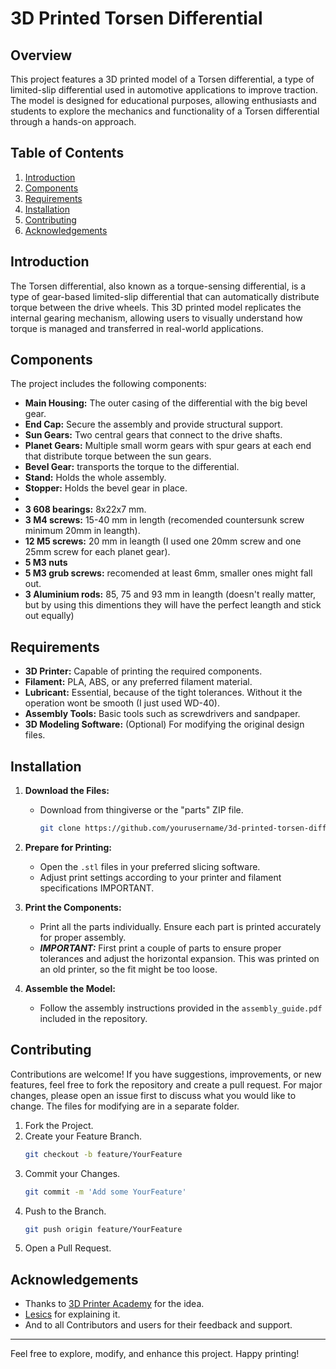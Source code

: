 # 3D Printed Torsen Differential

## Overview

This project features a 3D printed model of a Torsen differential, a type of limited-slip differential used in automotive applications to improve traction. The model is designed for educational purposes, allowing enthusiasts and students to explore the mechanics and functionality of a Torsen differential through a hands-on approach.

## Table of Contents

1. [Introduction](#introduction)
2. [Components](#components)
3. [Requirements](#requirements)
4. [Installation](#installation)
5. [Contributing](#contributing)
6. [Acknowledgements](#acknowledgements)

## Introduction

The Torsen differential, also known as a torque-sensing differential, is a type of gear-based limited-slip differential that can automatically distribute torque between the drive wheels. This 3D printed model replicates the internal gearing mechanism, allowing users to visually understand how torque is managed and transferred in real-world applications.

## Components

The project includes the following components:

- **Main Housing:** The outer casing of the differential with the big bevel gear.
- **End Cap:** Secure the assembly and provide structural support.
- **Sun Gears:** Two central gears that connect to the drive shafts.
- **Planet Gears:** Multiple small worm gears with spur gears at each end that distribute torque between the sun gears.
- **Bevel Gear:** transports the torque to the differential.
- **Stand:** Holds the whole assembly.
- **Stopper:** Holds the bevel gear in place.
-
- **3 608 bearings:** 8x22x7 mm.
- **3 M4 screws:** 15-40 mm in length (recomended countersunk screw minimum 20mm in leangth).
- **12 M5 screws:** 20 mm in leangth (I used one 20mm screw and one 25mm screw for each planet gear).
- **5 M3 nuts**
- **5 M3 grub screws:** recomended at least 6mm, smaller ones might fall out.
- **3 Aluminium rods:** 85, 75 and 93 mm in leangth (doesn't really matter, but by using this dimentions they will have the perfect leangth and stick out equally)

## Requirements

- **3D Printer:** Capable of printing the required components.
- **Filament:** PLA, ABS, or any preferred filament material.
- **Lubricant:** Essential, because of the tight tolerances. Without it the operation wont be smooth (I just used WD-40).
- **Assembly Tools:** Basic tools such as screwdrivers and sandpaper.
- **3D Modeling Software:** (Optional) For modifying the original design files.

## Installation

1. **Download the Files:**
   - Download from thingiverse or the "parts" ZIP file.
     ```sh
     git clone https://github.com/yourusername/3d-printed-torsen-differential.git
     ```

2. **Prepare for Printing:**
   - Open the `.stl` files in your preferred slicing software.
   - Adjust print settings according to your printer and filament specifications IMPORTANT.

3. **Print the Components:**
   - Print all the parts individually. Ensure each part is printed accurately for proper assembly.
   - ***IMPORTANT:*** First print a couple of parts to ensure proper tolerances and adjust the horizontal expansion.
     This was printed on an old printer, so the fit might be too loose.

4. **Assemble the Model:**
   - Follow the assembly instructions provided in the `assembly_guide.pdf` included in the repository.

## Contributing

Contributions are welcome! If you have suggestions, improvements, or new features, feel free to fork the repository and create a pull request. For major changes, please open an issue first to discuss what you would like to change. The files for modifying are in a separate folder.

1. Fork the Project.
2. Create your Feature Branch.
   ```sh
   git checkout -b feature/YourFeature
   ```
3. Commit your Changes.
   ```sh
   git commit -m 'Add some YourFeature'
   ```
4. Push to the Branch.
   ```sh
   git push origin feature/YourFeature
   ```
5. Open a Pull Request.

## Acknowledgements

- Thanks to [3D Printer Academy](https://www.youtube.com/watch?v=5XnS4gRoK-o) for the idea.
- [Lesics](https://www.youtube.com/watch?v=JEiSTzK-A2A) for explaining it.
- And to all Contributors and users for their feedback and support.

---

Feel free to explore, modify, and enhance this project. Happy printing!
